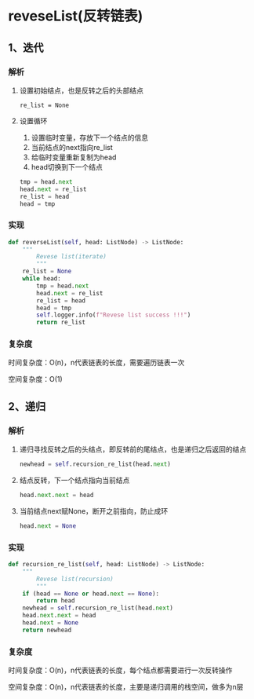 # reveseList(反转链表)

## 1、迭代

### 解析

1. 设置初始结点，也是反转之后的头部结点

   ```
   re_list = None
   ```

2. 设置循环

   1. 设置临时变量，存放下一个结点的信息
   2. 当前结点的next指向re_list
   3. 给临时变量重新复制为head
   4. head切换到下一个结点

   ```python
   tmp = head.next
   head.next = re_list
   re_list = head
   head = tmp
   ```

### 实现

```python
def reverseList(self, head: ListNode) -> ListNode:
    """
        Revese list(iterate)
        """
    re_list = None
    while head:           
        tmp = head.next
        head.next = re_list
        re_list = head
        head = tmp
        self.logger.info(f"Revese list success !!!")
        return re_list
```

### 复杂度

时间复杂度：O(n)，n代表链表的长度，需要遍历链表一次

空间复杂度：O(1)

## 2、递归

### 解析

1. 递归寻找反转之后的头结点，即反转前的尾结点，也是递归之后返回的结点

   ```python
   newhead = self.recursion_re_list(head.next)
   ```

2. 结点反转，下一个结点指向当前结点

   ```python
   head.next.next = head
   ```

3. 当前结点next赋None，断开之前指向，防止成环

   ```python
   head.next = None
   ```

### 实现

```python
def recursion_re_list(self, head: ListNode) -> ListNode:
    """
        Revese list(recursion)
        """
    if (head == None or head.next == None):
        return head
    newhead = self.recursion_re_list(head.next)
    head.next.next = head
    head.next = None
    return newhead
```

### 复杂度

时间复杂度：O(n)，n代表链表的长度，每个结点都需要进行一次反转操作

空间复杂度：O(n)，n代表链表的长度，主要是递归调用的栈空间，做多为n层